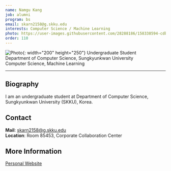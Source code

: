 ```yaml
---
name: Namgu Kang
job: alumni
program: bs
email: skarn2158@g.skku.edu
interests: Computer Science / Machine Learning
photo: https://user-images.githubusercontent.com/28288186/158338594-cdb8c7e0-2022-4c05-8261-19f4ef3f03f2.jpg
order: 110
---
```


![Photo](https://user-images.githubusercontent.com/28288186/158338594-cdb8c7e0-2022-4c05-8261-19f4ef3f03f2.jpg){: width="200" height="250"}
Undergraduate Student<br>Department of Computer Science, Sungkyunkwan University<br>Computer Science, Machine Learning

<hr>

## Biography
I am an undergraduate student at Department of Computer Science, Sungkyunkwan University (SKKU), Korea. 

## Contact
**Mail**: skarn2158@g.skku.edu<br>
**Location**: Room 85453, Corporate Collaboration Center

## More Information
[Personal Website](https://github.com/Nam-gu)
